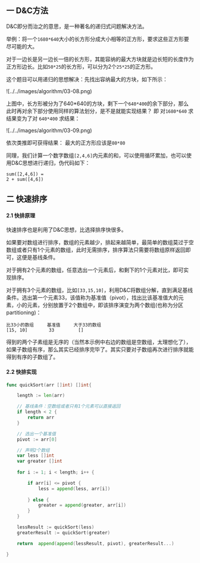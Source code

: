 ## 一 D&C方法

D&C即分而治之的意思，是一种著名的递归式问题解决方法。  

举例：将一个`1680*640`大小的长方形分成大小相等的正方形，要求这些正方形要尽可能的大。  

对于一边长是另一边长一倍的长方形，其能容纳的最大方块就是边长短的长度作为正方形边长。比如`50*25`的长方形，可以分为2个`25*25`的正方形。  

这个题目可以用递归的思想解决：先找出容纳最大的方块，如下所示：  

![../../images/algorithm/03-08.png)  

上图中，长方形被分为了640*640的方块，剩下一个`640*400`的余下部分，那么此时再对余下部分使用同样的算法划分，是不是就能实现结果？ 即 对`1680*640` 求结果变为了对   `640*400` 求结果：  

![../../images/algorithm/03-09.png)

依次类推即可获得结果：  最大的正方形应该是`80*80`  

同理，我们计算一个数字数组`[2,4,6]`内元素的和，可以使用循环累加，也可以使用D&C思想进行递归，伪代码如下：
```
sum([2,4,6]) = 
2 + sum([4,6])
```

## 二 快速排序  

#### 2.1 快排原理

快速排序也是利用了D&C思想，比选择排序快很多。  

如果要对数组进行排序，数组的元素越少，排起来越简单，最简单的数组莫过于空数组或者只有1个元素的数组，此时无需排序，排序算法只需要将数组原样返回即可，这便是基线条件。  

对于拥有2个元素的数组，任意选出一个元素后，和剩下的1个元素对比，即可实现排序。   

对于拥有3个元素的数组，比如`[33,15,10]`，利用D&C将数组分解，直到满足基线条件。选出第一个元素33，该值称为基准值（pivot），找出比该基准值大的元素，小的元素，分别放置于2个数组中，即该排序演变为两个数组(也称为分区 partitioning)：
```
比33小的数组     基准值     大于33的数组
[15, 10]        33         []
```

得到的两个子素组是无序的（当然本示例中右边的数组是空数组，太理想化了），如果子数组有序，那么其实已经排序完毕了。其实只要对子数组再次进行排序就能得到有序的子数组了。

#### 2.2 快排实现
```go
func quickSort(arr []int) []int{

	length := len(arr)

	// 基线条件：空数组或者只有1个元素可以直接返回
	if length < 2 {		
		return arr
	}

	// 选出一个基准值
	pivot := arr[0]	

	// 声明2个数组
	var less []int
	var greater []int
	
	for i := 1; i < length; i++ {

		if arr[i] <= pivot {
			less = append(less, arr[i])
			
		} else {
			greater = append(greater, arr[i])
		}
	}

	lessResult := quickSort(less)
	greaterResult := quickSort(greater)

	return  append(append(lessResult, pivot), greaterResult...)

}
```
